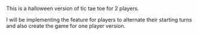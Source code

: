This is a halloween version of tic tae toe for 2 players.

I will be implementing the feature for players to alternate their starting turns and also create the game for one player version. 
